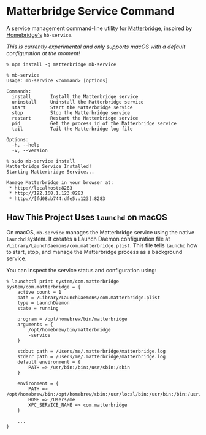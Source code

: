 # Matterbridge Service Command

A service management command-line utility for [Matterbridge](https://github.com/Luligu/matterbridge/), inspired by [Homebridge's](https://github.com/homebridge/homebridge-config-ui-x/wiki/Homebridge-Service-Command) `hb-service`.               

_This is currently experimental and only supports macOS with a default configuration at the moment!_

```
% npm install -g matterbridge mb-service

% mb-service
Usage: mb-service <command> [options]

Commands:
  install       Install the Matterbridge service
  uninstall     Uninstall the Matterbridge service
  start         Start the Matterbridge service
  stop          Stop the Matterbridge service
  restart       Restart the Matterbridge service
  pid           Get the process id of the Matterbridge service
  tail          Tail the Matterbridge log file

Options:
  -h, --help
  -v, --version

% sudo mb-service install
Matterbridge Service Installed!
Starting Matterbridge Service...

Manage Matterbridge in your browser at:
 * http://localhost:8283
 * http://192.168.1.123:8283
 * http://[fd08:b744:dfe5::123]:8283
```

## How This Project Uses `launchd` on macOS

On macOS, `mb-service` manages the Matterbridge service using the native `launchd` system. It creates a Launch Daemon configuration file at `/Library/LaunchDaemons/com.matterbridge.plist`. This file tells `launchd` how to start, stop, and manage the Matterbridge process as a background service.

You can inspect the service status and configuration using:

```
% launchctl print system/com.matterbridge
system/com.matterbridge = {
    active count = 1
    path = /Library/LaunchDaemons/com.matterbridge.plist
    type = LaunchDaemon
    state = running

    program = /opt/homebrew/bin/matterbridge
    arguments = {
        /opt/homebrew/bin/matterbridge
        -service
    }

    stdout path = /Users/me/.matterbridge/matterbridge.log
    stderr path = /Users/me/.matterbridge/matterbridge.log
    default environment = {
        PATH => /usr/bin:/bin:/usr/sbin:/sbin
    }

    environment = {
        PATH => /opt/homebrew/bin:/opt/homebrew/sbin:/usr/local/bin:/usr/bin:/bin:/usr/sbin:/sbin
        HOME => /Users/me
        XPC_SERVICE_NAME => com.matterbridge
    }

    ...
}
```
